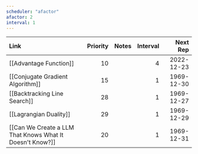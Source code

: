 ```yaml
---
scheduler: "afactor"
afactor: 2
interval: 1
---
```

| Link                                                     | Priority | Notes | Interval |   Next Rep |
| :------------------------------------------------------- | -------: | :---- | -------: | ---------: |
| [[Advantage Function]]                                   |       10 |       |        4 | 2022-12-23 |
| [[Conjugate Gradient Algorithm]]                         |       15 |       |        1 | 1969-12-30 |
| [[Backtracking Line Search]]                             |       28 |       |        1 | 1969-12-27 |
| [[Lagrangian Duality]]                                   |       29 |       |        1 | 1969-12-29 |
| [[Can We Create a LLM That Knows What It Doesn't Know?]] |       20 |       |        1 | 1969-12-31 |